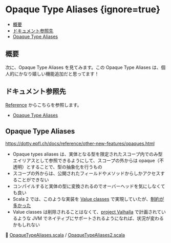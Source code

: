 # Opaque Type Aliases {ignore=true}

<!-- @import "[TOC]" {cmd="toc" depthFrom=1 depthTo=6 orderedList=false} -->

<!-- code_chunk_output -->

- [概要](#概要)
- [ドキュメント参照先](#ドキュメント参照先)
- [Opaque Type Aliases](#opaque-type-aliases-1)

<!-- /code_chunk_output -->

## 概要

次に、Opaque Type Aliases を見てみます。この Opaque Type Aliases は、個人的にかなり嬉しい機能追加だと思ってます！

## ドキュメント参照先

[Reference](https://dotty.epfl.ch/docs/reference/overview.html) からこちらを参照します。

- [Opaque Type Aliases](https://dotty.epfl.ch/docs/reference/other-new-features/opaques.html)

## Opaque Type Aliases

https://dotty.epfl.ch/docs/reference/other-new-features/opaques.html

- Opaque types aliases は、実体となる型を限定されたスコープ内でのみ型エイリアスとして参照できるようにして、スコープの外からは opaque（不透明）とすることで、型の抽象化を行うもの
- スコープの外からは、公開されたフィールドやメソッドからしかアクセスすることができない
- コンパイルすると実体の型に変換されるのでオーバーヘッドを気にしなくても良い
- Scala 2 では、このような実装を [Value classes](https://docs.scala-lang.org/ja/overviews/core/value-classes.html) で実現していたが、[制約が多かった](https://docs.scala-lang.org/ja/overviews/core/value-classes.html)
- Value classes は削除されることはなくて、[project Valhalla](https://openjdk.java.net/projects/valhalla/) で計画されているような JVM でネイティブにサポートされるようになれば、状況が変わるかもしれない

:memo: [OpaqueTypeAliases.scala](/step03/src/main/scala/com/github/shinharad/gettingStartedWithScala3/OpaqueTypeAliases.scala) / [OpaqueTypeAliases2.scala](/step03/src/main/scala/com/github/shinharad/gettingStartedWithScala3/OpaqueTypeAliases2.scala)